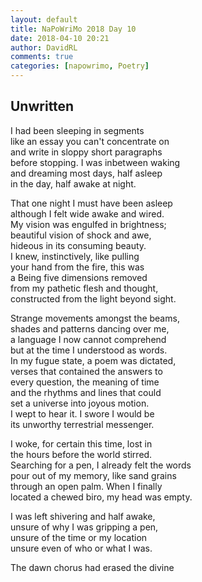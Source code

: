 ```yaml
---  
layout: default  
title: NaPoWriMo 2018 Day 10  
date: 2018-04-10 20:21  
author: DavidRL  
comments: true  
categories: [napowrimo, Poetry]  
---  
```

## Unwritten  

I had been sleeping in segments  
like an essay you can't concentrate on  
and write in sloppy short paragraphs  
before stopping. I was inbetween waking  
and dreaming most days, half asleep  
in the day, half awake at night.  

That one night I must have been asleep  
although I felt wide awake and wired.  
My vision was engulfed in brightness;  
beautiful vision of shock and awe,  
hideous in its consuming beauty.  
I knew, instinctively, like pulling  
your hand from the fire, this was  
a Being five dimensions removed  
from my pathetic flesh and thought,  
constructed from the light beyond sight.  

Strange movements amongst the beams,  
shades and patterns dancing over me,  
a language I now cannot comprehend  
but at the time I understood as words.  
In my fugue state, a poem was dictated,  
verses that contained the answers to  
every question, the meaning of time  
and the rhythms and lines that could  
set a universe into joyous motion.  
I wept to hear it. I swore I would be  
its unworthy terrestrial messenger.  

I woke, for certain this time, lost in  
the hours before the world stirred.  
Searching for a pen, I already felt the words  
pour out of my memory, like sand grains  
through an open palm. When I finally  
located a chewed biro, my head was empty.  

I was left shivering and half awake,  
unsure of why I was gripping a pen,  
unsure of the time or my location  
unsure even of who or what I was.  

The dawn chorus had erased the divine  
